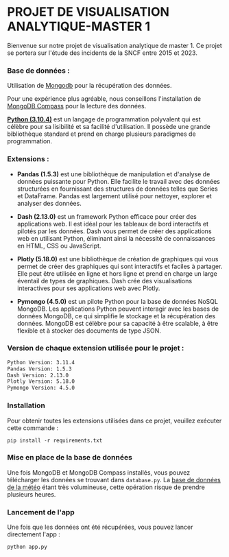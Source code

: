 # PROJET DE VISUALISATION ANALYTIQUE-MASTER 1

Bienvenue sur notre projet de visualisation analytique de master 1. Ce projet se portera sur l'étude des incidents de la SNCF entre 2015 et 2023.

### Base de données :

Utilisation de [Mongodb](hhttps://www.mongodb.com/fr-fr?utm_source=google&utm_campaign=search_gs_pl_evergreen_atlas_core_prosp-brand_gic-null_emea-fr_ps-all_desktop_fr_lead&utm_term=mongodb&utm_medium=cpc_paid_search&utm_ad=p&utm_ad_campaign_id=20378068742&adgroup=154980288401&cq_cmp=20378068742&gad_source=1&gclid=Cj0KCQiAnfmsBhDfARIsAM7MKi2ujmjZBeZa1JV3HmlN5dzynEqpp4X-tKcM1gvnhnrEKFHWkFXRmVMaAnOYEALw_wcB) pour la récupération des données.

Pour une expérience plus agréable, nous conseillons l'installation de [MongoDB Compass](https://www.mongodb.com/products/tools/compass) pour la lecture des données.

[__Python (3.10.4)__](https://www.python.org) est un langage de programmation polyvalent qui est célèbre pour sa lisibilité et sa facilité d'utilisation. Il possède une grande bibliothèque standard et prend en charge plusieurs paradigmes de programmation.

### Extensions : 

- __Pandas (1.5.3)__ est une bibliothèque de manipulation et d'analyse de données puissante pour Python. Elle facilite le travail avec des données structurées en fournissant des structures de données telles que Series et DataFrame. Pandas est largement utilisé pour nettoyer, explorer et analyser des données.

- __Dash (2.13.0)__ est un framework Python efficace pour créer des applications web. Il est idéal pour les tableaux de bord interactifs et pilotés par les données. Dash vous permet de créer des applications web en utilisant Python, éliminant ainsi la nécessité de connaissances en HTML, CSS ou JavaScript.

- __Plotly (5.18.0)__ est une bibliothèque de création de graphiques qui vous permet de créer des graphiques qui sont interactifs et faciles à partager. Elle peut être utilisée en ligne et hors ligne et prend en charge un large éventail de types de graphiques. Dash crée des visualisations interactives pour ses applications web avec Plotly.

- __Pymongo (4.5.0)__ est un pilote Python pour la base de données NoSQL MongoDB. Les applications Python peuvent interagir avec les bases de données MongoDB, ce qui simplifie le stockage et la récupération des données. MongoDB est célèbre pour sa capacité à être scalable, à être flexible et à stocker des documents de type JSON.

### Version de chaque extension utilisée pour le projet : 

```bash
Python Version: 3.11.4
Pandas Version: 1.5.3
Dash Version: 2.13.0
Plotly Version: 5.18.0
Pymongo Version: 4.5.0
```

### Installation

Pour obtenir toutes les extensions utilisées dans ce projet, veuillez exécuter cette commande : 

```pip install -r requirements.txt```

### Mise en place de la base de données

Une fois MongoDB et MongoDB Compass installés, vous pouvez télécharger les données se trouvant dans ```database.py```. 
La [base de données de la météo](https://public.opendatasoft.com/explore/dataset/donnees-synop-essentielles-omm/table/?sort=date&dataChart=eyJxdWVyaWVzIjpbeyJjaGFydHMiOlt7InR5cGUiOiJjb2x1bW4iLCJmdW5jIjoiQVZHIiwieUF4aXMiOiJ0YyIsInNjaWVudGlmaWNEaXNwbGF5Ijp0cnVlLCJjb2xvciI6IiNGRjUxNUEifV0sInhBeGlzIjoiZGF0ZSIsIm1heHBvaW50cyI6IiIsInRpbWVzY2FsZSI6ImRheSIsInNvcnQiOiIiLCJjb25maWciOnsiZGF0YXNldCI6ImRvbm5lZXMtc3lub3AtZXNzZW50aWVsbGVzLW9tbSIsIm9wdGlvbnMiOnt9fX1dLCJkaXNwbGF5TGVnZW5kIjp0cnVlLCJhbGlnbk1vbnRoIjp0cnVlfQ%3D%3D
) étant très volumineuse, cette opération risque de prendre plusieurs heures.

### Lancement de l'app

Une fois que les données ont été récupérées, vous pouvez lancer directement l'app : 

```python app.py```




